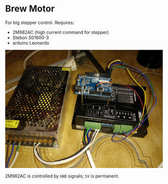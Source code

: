# Brew Motor

For big stepper control. Requires:

* 2M982AC (high current command for stepper)
* Stebon S01600-3
* arduino Leonardo

![Cabling](pic.jpg)

2M982AC is controlled by `GND` signals; `5V` is permanent.